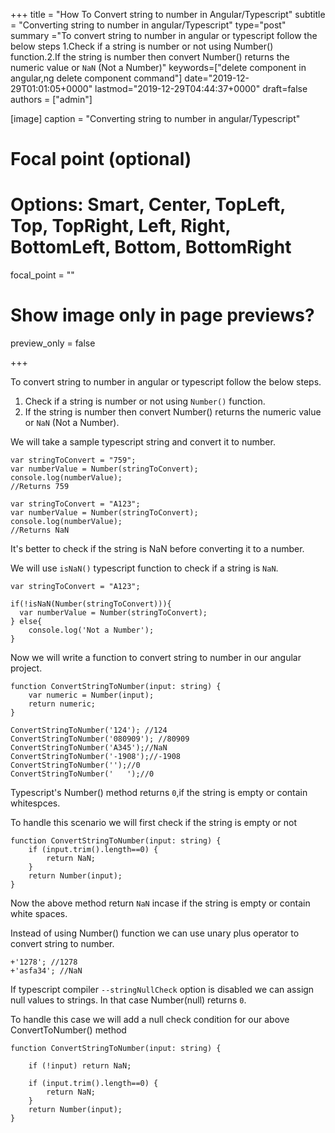 +++
title = "How To Convert string to number in Angular/Typescript"
subtitle = "Converting string to number in angular/Typescript"
type="post"
summary ="To convert string to number in angular or typescript follow the below steps 1.Check if a string is number or not using Number() function.2.If the string is number then convert Number() returns the numeric value or `NaN` (Not a Number)"
keywords=["delete component in angular,ng delete component command"]
date="2019-12-29T01:01:05+0000"
lastmod="2019-12-29T04:44:37+0000"
draft=false
authors = ["admin"]

[image]
  caption = "Converting string to number in angular/Typescript"

  # Focal point (optional)
  # Options: Smart, Center, TopLeft, Top, TopRight, Left, Right, BottomLeft, Bottom, BottomRight
  focal_point = ""

  # Show image only in page previews?
  preview_only = false

+++

To convert string to number in angular or typescript follow the below steps. 

1. Check if a string is number or not using `Number()` function.
2. If the string is number then convert Number() returns the numeric value or `NaN` (Not a Number).

We will take a sample typescript string and convert it to number.

```
var stringToConvert = "759";
var numberValue = Number(stringToConvert);
console.log(numberValue);
//Returns 759

var stringToConvert = "A123";
var numberValue = Number(stringToConvert);
console.log(numberValue);
//Returns NaN

```

It's better to check if the string is NaN before converting it to a number.

We will use `isNaN()` typescript function to check if a string is `NaN`.

```
var stringToConvert = "A123";

if(!isNaN(Number(stringToConvert))){
  var numberValue = Number(stringToConvert);
} else{
    console.log('Not a Number');
}

```

Now we will write a function to convert string to number in our angular project.

```
function ConvertStringToNumber(input: string) {
    var numeric = Number(input);
    return numeric;
}

ConvertStringToNumber('124'); //124
ConvertStringToNumber('080909'); //80909
ConvertStringToNumber('A345');//NaN
ConvertStringToNumber('-1908');//-1908
ConvertStringToNumber('');//0
ConvertStringToNumber('   ');//0
```

Typescript's Number() method returns `0`,if the string is empty or contain whitespces.

To handle this scenario we will first check if the string is empty or not

```
function ConvertStringToNumber(input: string) { 
    if (input.trim().length==0) { 
        return NaN;
    }
    return Number(input);
}
```

Now the above method return `NaN` incase if the string is empty or contain white spaces.

Instead of using Number() function we can use unary plus operator to convert string to number.

```
+'1278'; //1278
+'asfa34'; //NaN
```

If typescript compiler `--stringNullCheck` option is disabled we can assign null values to strings. In that case Number(null) returns `0`.

To handle this case we will add a null check condition for our above ConvertToNumber() method

```
function ConvertStringToNumber(input: string) { 
    
    if (!input) return NaN;

    if (input.trim().length==0) { 
        return NaN;
    }
    return Number(input);
}

```